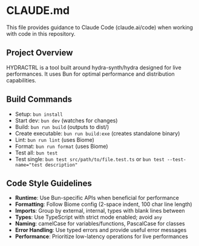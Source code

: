 # CLAUDE.md

This file provides guidance to Claude Code (claude.ai/code) when working with code in this repository.

## Project Overview
HYDRACTRL is a tool built around hydra-synth/hydra designed for live performances. It uses Bun for optimal performance and distribution capabilities.

## Build Commands
- Setup: `bun install`
- Start dev: `bun dev` (watches for changes)
- Build: `bun run build` (outputs to dist/)
- Create executable: `bun run build:exe` (creates standalone binary)
- Lint: `bun run lint` (uses Biome)
- Format: `bun run format` (uses Biome)
- Test all: `bun test`
- Test single: `bun test src/path/to/file.test.ts` or `bun test --test-name="test description"`

## Code Style Guidelines
- **Runtime**: Use Bun-specific APIs when beneficial for performance
- **Formatting**: Follow Biome config (2-space indent, 100 char line length)
- **Imports**: Group by external, internal, types with blank lines between
- **Types**: Use TypeScript with strict mode enabled; avoid `any`
- **Naming**: camelCase for variables/functions, PascalCase for classes
- **Error Handling**: Use typed errors and provide useful error messages
- **Performance**: Prioritize low-latency operations for live performances